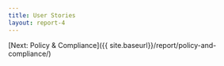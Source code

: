 ```yaml
---
title: User Stories
layout: report-4
---
```


[Next: Policy & Compliance]({{ site.baseurl}}/report/policy-and-compliance/)
